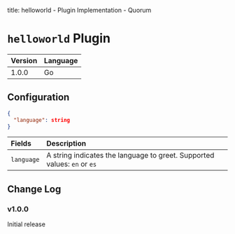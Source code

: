 title: helloworld - Plugin Implementation - Quorum

# `helloworld` Plugin

| Version | Language |
|:--------|:---------|
| 1.0.0   | Go       |

## Configuration

```json
{
  "language": string
}
```

| Fields     | Description                                                              |
|:-----------|:-------------------------------------------------------------------------|
| `language` | A string indicates the language to greet. Supported values: `en` or `es` |

## Change Log

### v1.0.0

Initial release